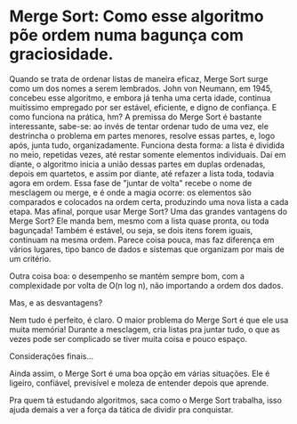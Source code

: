 # Merge Sort: Como esse algoritmo põe ordem numa bagunça com graciosidade.

Quando se trata de ordenar listas de maneira eficaz, Merge Sort surge como um dos nomes a serem lembrados. John von Neumann, em 1945, concebeu esse algoritmo, e embora já tenha uma certa idade, continua muitíssimo empregado por ser estável, eficiente, e digno de confiança.
E como funciona na prática, hm?
A premissa do Merge Sort é bastante interessante, sabe-se: ao invés de tentar ordenar tudo de uma vez, ele destrincha o problema em partes menores, resolve essas partes, e, logo após, junta tudo, organizadamente. Funciona desta forma: a lista é dividida no meio, repetidas vezes, até restar somente elementos individuais. Daí em diante, o algoritmo inicia a união dessas partes em duplas ordenadas, depois em quartetos, e assim por diante, até refazer a lista toda, todavia agora em ordem.
Essa fase de "juntar de volta" recebe o nome de mesclagem ou merge, e é onde a magia ocorre: os elementos são comparados e colocados na ordem certa, produzindo uma nova lista a cada etapa.
Mas afinal, porque usar Merge Sort?
Uma das grandes vantagens do Merge Sort? Ele manda bem, mesmo com a lista quase pronta, ou toda bagunçada! Também é estável, ou seja, se dois itens forem iguais, continuam na mesma ordem. Parece coisa pouca, mas faz diferença em vários lugares, tipo banco de dados e sistemas que organizam por mais de um critério.

Outra coisa boa: o desempenho se mantém sempre bom, com a complexidade por volta de O(n log n), não importando a ordem dos dados.

Mas, e as desvantagens?

Nem tudo é perfeito, é claro. O maior problema do Merge Sort é que ele usa muita memória! Durante a mesclagem, cria listas pra juntar tudo, o que as vezes pode ser complicado se tiver muita coisa e pouco espaço.

Considerações finais...

Ainda assim, o Merge Sort é uma boa opção em várias situações.
Ele é ligeiro, confiável, previsível e moleza de entender depois que aprende.

Pra quem tá estudando algoritmos, saca como o Merge Sort trabalha, isso ajuda demais a ver a força da tática de dividir pra conquistar.
